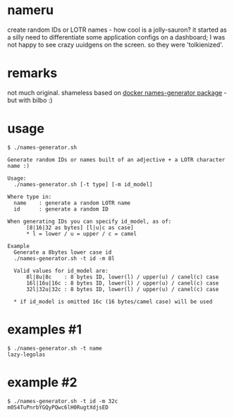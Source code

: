 # nameru
 create random IDs or LOTR names - how cool is a jolly-sauron? it started as a silly need to differentiate some application configs on a dashboard; I was not happy to see crazy uuidgens on the screen. so they were 'tolkienized'.

# remarks
 not much original. shameless based on [docker names-generator package](https://github.com/docker/docker-ce/blob/master/components/engine/pkg/namesgenerator/names-generator.go) - but with bilbo :)

# usage
```
$ ./names-generator.sh 

Generate random IDs or names built of an adjective + a LOTR character name :)

Usage:
  ./names-generator.sh [-t type] [-m id_model]

Where type in:
  name    : generate a random LOTR name
  id      : generate a random ID

When generating IDs you can specify id_model, as of:
      [8|16|32 as bytes] [l|u|c as case]
      * l = lower / u = upper / c = camel

Example
  Generate a 8bytes lower case id
  ./names-generator.sh -t id -m 8l

  Valid values for id_model are:
      8l|8u|8c    : 8 bytes ID, lower(l) / upper(u) / canel(c) case
      16l|16u|16c : 8 bytes ID, lower(l) / upper(u) / canel(c) case
      32l|32u|32c : 8 bytes ID, lower(l) / upper(u) / canel(c) case

  * if id_model is omitted 16c (16 bytes/camel case) will be used
  ```

# examples #1
```
$ ./names-generator.sh -t name
lazy-legolas
```

# example #2
```
$ ./names-generator.sh -t id -m 32c
m0S4TuPnrbYGQyPQwc6lH0RugtXdjsED
```

